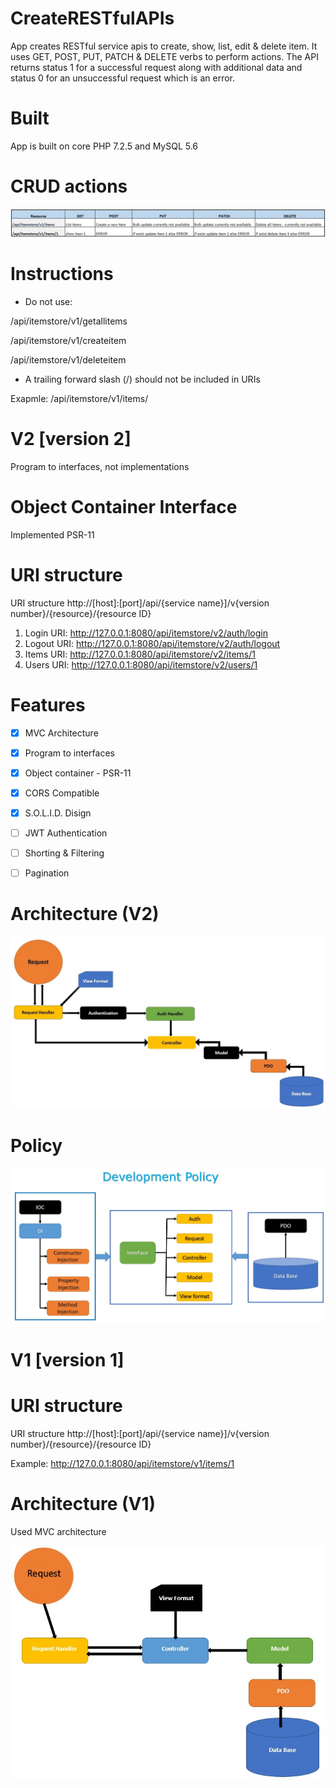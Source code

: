 # CreateRESTfulAPIs

App creates RESTful service apis to create, show, list, edit & delete item. It uses GET, POST, PUT, PATCH & DELETE verbs to perform actions. The API returns status 1 for a successful request along with additional data and status 0 for an unsuccessful request which is an error.


# Built
App is built on core PHP 7.2.5 and MySQL 5.6


# CRUD actions
![CURD_actions.jpg](./img/CURD_actions.jpg)


# Instructions 
* Do not use:
 
 /api/itemstore/v1/getallitems 
 
 /api/itemstore/v1/createitem
 
 /api/itemstore/v1/deleteitem
 
 * A trailing forward slash (/) should not be included in URIs

Exapmle: /api/itemstore/v1/items/       

# V2 [version 2]

Program to interfaces, not implementations


# Object Container Interface

Implemented PSR-11


# URI structure

URI structure http://[host]:[port]/api/{service name}]/v{version number}/{resource}/{resource ID}

1. Login URI: http://127.0.0.1:8080/api/itemstore/v2/auth/login
2. Logout URI: http://127.0.0.1:8080/api/itemstore/v2/auth/logout
3. Items URI: http://127.0.0.1:8080/api/itemstore/v2/items/1
4. Users URI: http://127.0.0.1:8080/api/itemstore/v2/users/1


# Features

- [x] MVC Architecture
- [x] Program to interfaces
- [x] Object container - PSR-11
- [X] CORS Compatible
- [X] S.O.L.I.D. Disign
- [ ] JWT Authentication
- [ ] Shorting & Filtering
- [ ] Pagination


# Architecture (V2)

![auth_flow.jpg](./img/auth_flow.jpg)



# Policy

![development_policy.jpg](./img/development_policy.jpg)




# V1 [version 1]


# URI structure
URI structure http://[host]:[port]/api/{service name}]/v{version number}/{resource}/{resource ID}

Example: http://127.0.0.1:8080/api/itemstore/v1/items/1



# Architecture (V1)

Used MVC architecture

![architecture_create_rest_api.jpg](./img/architecture_create_rest_api.jpg)







